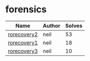 # forensics

| Name                                 | Author | Solves |
|--------------------------------------|--------|--------|
| [rorecovery2](rorecovery2) | neil   | 53     |
| [rorecovery1](rorecovery1) | neil   | 18     |
| [rorecovery3](rorecovery3) | neil   | 10     |
